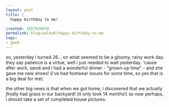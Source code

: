 ```yaml
--- 
layout: post
title: |
  happy birthday to me!

created: 1057936020
permalink: blog/walkah/happy-birthday-to-me
tags: 
- geek
---
```

<!--timestamp:1057936020:-->

so, yesterday i turned 26... on what seemed to be a gloomy, rainy work day.  they say patience is a virtue, well i just needed to wait yesterday. 'cause after work, sandi and i had a wonderful dinner - "grown-up time" - and she gave me new shoes! (i've had footwear issues for some time, so yes that is a big deal for me).



the other big news is that when we got home, i discovered that we actually *finally* had grass in our backyard! (it only took 14 months!)  so now perhaps, i should take a set of completed house pictures.

